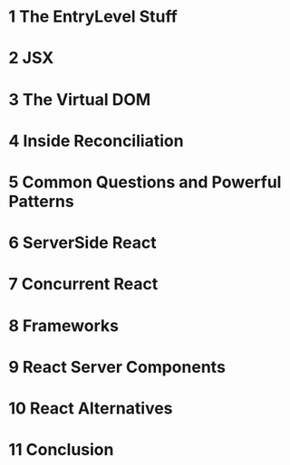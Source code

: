 # 1 The EntryLevel Stuff 
# 2 JSX 
# 3 The Virtual DOM 
# 4 Inside Reconciliation 
# 5 Common Questions and Powerful Patterns 
# 6 ServerSide React 
# 7 Concurrent React 
# 8 Frameworks 
# 9 React Server Components 
# 10 React Alternatives 
# 11 Conclusion 
